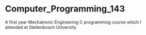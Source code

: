 # Computer_Programming_143
A first year Mechatronic Engineering C programming course which I attended at Stellenbosch University
